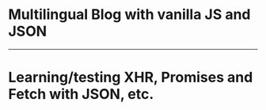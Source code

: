# Multilingual Blog with vanilla JS and JSON
---
# Learning/testing XHR, Promises and Fetch with JSON, etc.